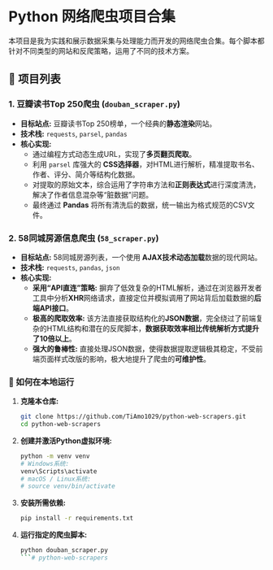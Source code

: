 # Python 网络爬虫项目合集

本项目是我为实践和展示数据采集与处理能力而开发的网络爬虫合集。每个脚本都针对不同类型的网站和反爬策略，运用了不同的技术方案。

## 🚀 项目列表

### 1. 豆瓣读书Top 250爬虫 (`douban_scraper.py`)

*   **目标站点:** 豆瓣读书Top 250榜单，一个经典的**静态渲染**网站。
*   **技术栈:** `requests`, `parsel`, `pandas`
*   **核心实现:**
    *   通过编程方式动态生成URL，实现了**多页翻页爬取**。
    *   利用 `parsel` 库强大的 **CSS选择器**，对HTML进行解析，精准提取书名、作者、评分、简介等结构化数据。
    *   对提取的原始文本，综合运用了字符串方法和**正则表达式**进行深度清洗，解决了作者信息混杂等“脏数据”问题。
    *   最终通过 **Pandas** 将所有清洗后的数据，统一输出为格式规范的CSV文件。

### 2. 58同城房源信息爬虫 (`58_scraper.py`)

*   **目标站点:** 58同城房源列表，一个使用 **AJAX技术动态加载**数据的现代网站。
*   **技术栈:** `requests`, `pandas`, `json`
*   **核心实现:**
    *   **采用“API直连”策略:** 摒弃了低效复杂的HTML解析，通过在浏览器开发者工具中分析**XHR**网络请求，直接定位并模拟调用了网站背后加载数据的**后端API接口**。
    *   **极高的爬取效率:** 该方法直接获取结构化的**JSON数据**，完全绕过了前端复杂的HTML结构和潜在的反爬脚本，**数据获取效率相比传统解析方式提升了10倍以上**。
    *   **强大的鲁棒性:** 直接处理JSON数据，使得数据提取逻辑极其稳定，不受前端页面样式改版的影响，极大地提升了爬虫的**可维护性**。

### 🔧 如何在本地运行

1.  **克隆本仓库:**
    ```bash
    git clone https://github.com/TiAmo1029/python-web-scrapers.git
    cd python-web-scrapers
    ```

2.  **创建并激活Python虚拟环境:**
    ```bash
    python -m venv venv
    # Windows系统:
    venv\Scripts\activate
    # macOS / Linux系统:
    # source venv/bin/activate
    ```

3.  **安装所需依赖:**
    ```bash
    pip install -r requirements.txt
    ```

4.  **运行指定的爬虫脚本:**
    ```bash
    python douban_scraper.py
    ```# python-web-scrapers
